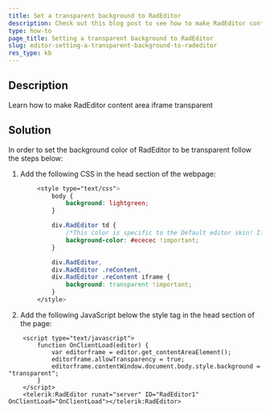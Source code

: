 ```yaml
---
title: Set a transparent background to RadEditor
description: Check out this blog post to see how to make RadEditor content area iframe transparent.
type: how-to
page_title: Setting a transparent background to RadEditor
slug: editor-setting-a-transparent-background-to-radeditor
res_type: kb
---
```


## Description

Learn how to make RadEditor content area iframe transparent

## Solution
In order to set the background color of RadEditor to be transparent follow the steps below:
1. Add the following CSS in the head section of the webpage:
        
````CSS
		<style type="text/css">
            body {
                background: lightgreen;
            }

            div.RadEditor td {
                /*This color is specific to the Default editor skin! If you are using another skin, change the color!*/
                background-color: #ececec !important;
            }

            div.RadEditor,
            div.RadEditor .reContent,
            div.RadEditor .reContent iframe {
                background: transparent !important;
            }
        </style>
````

2. Add the following JavaScript below the style tag in the head section of the page:

````ASP.NET
    <script type="text/javascript">
        function OnClientLoad(editor) {
            var editorframe = editor.get_contentAreaElement();
            editorframe.allowTransparency = true;
            editorframe.contentWindow.document.body.style.background = "transparent";
        }
    </script>
    <telerik:RadEditor runat="server" ID="RadEditor1" OnClientLoad="OnClientLoad"></telerik:RadEditor>
````

